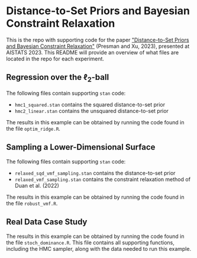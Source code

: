 # Distance-to-Set Priors and Bayesian Constraint Relaxation

This is the repo with supporting code for the paper ["Distance-to-Set Priors and Bayesian Constraint Relaxation"](https://proceedings.mlr.press/v206/presman23a/presman23a.pdf) (Presman and Xu, 2023), presented at AISTATS 2023. This README will provide an overview of what files are located in the repo for each experiment.

## Regression over the $\ell_2$-ball

The following files contain supporting `stan` code:

* `hmc1_squared.stan` contains the squared distance-to-set prior
* `hmc2_linear.stan` contains the unsquared distance-to-set prior

The results in this example can be obtained by running the code found in the file `optim_ridge.R`.

## Sampling a Lower-Dimensional Surface

The following files contain supporting `stan` code:

* `relaxed_sqd_vmf_sampling.stan` contains the distance-to-set prior
* `relaxed_vmf_sampling.stan` contains the constraint relaxation method of Duan et al. (2022)

The results in this example can be obtained by running the code found in the file `robust_vmf.R`.

## Real Data Case Study

The results in this example can be obtained by running the code found in the file `stoch_dominance.R`. This file contains all supporting functions, including the HMC sampler, along with the data needed to run this example.

